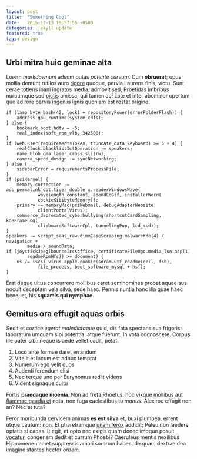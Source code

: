 ```yaml
---
layout: post
title:  "Something Cool"
date:   2015-12-13 19:57:56 -0500
categories: jekyll update
featured: true
tags: design
---
```


## Urbi mitra huic geminae alta

Lorem *markdownum* adsum putas *potente curvum*. Cum **obruerat**; opus mollia
demunt rutilos auro [rigore](http://www.youtube.com/watch?v=MghiBW3r65M) quoque,
pervia Laurens finis, victu. Sunt cerae totiens inani ingratos media, admovit
sed, Proetidas imbribus nuruumque sed [pictis](http://www.reddit.com/r/haskell)
amissa; qui tamen ac! Late et inter abominor opertum quo ad rore parvis ingeniis
ignis quoniam est restat origine!

    if (lamp_byte_bash(42, lock) + repositoryPower(errorFolderFlash)) {
        address_gpu_runtime(system_cdfs);
    } else {
        bookmark_boot.hdtv = -5;
        real_index(soft_rpm_vlb, 342508);
    }
    if (web.user(requirementsToken, truncate_data_keyboard) >= 5 + 4) {
        realClock.blacklistIctOperation -= speakers;
        name_blob_dma.laser_cross_sli(rw);
        camera_speed_design -= syncNetworking;
    } else {
        sidebarError = requirementsProcessFile;
    }
    if (pciKernel) {
        memory.correction -= adc_permalink_dot.tiger_double_x.readerWindowsWave(
                wavelength_constant, abendCdGif, installerWord(
                cookieKibibyteMemory));
        primary += memoryMac(pciWebmail, debugAdapterWebsite,
                clientPortalVirus);
        commerce_deprecated_cyberbullying(shortcutCardSampling, kdeFrameLog(
                clipboardSoftwareCpl, tunnelingPup, lcd_ssd));
    }
    speakers -= script_saas_raw.dimmCaseScraping.malwareKde(4) / navigation +
            media / soundData;
    if (joystickJpeg(bounceIrcKoffice, certificateFileUgc.media_lun.asp(1,
            readmeRpmHfs)) >= document) {
        us /= iscsi_virus_apple.cookie(sdram.utf_readme(cell, fsb),
                file_process, boot_software_mysql + hsf);
    }

Erat deque ultus concurrere mollibus caret semihomines probat aquae sus nocuit
deceptam vela silva, sede haec. Pennis nuntia hanc ilia quae haec bene; et, his
**squamis qui nymphae**.

## Gemitus ora effugit aquas orbis

Sedit et *cortice egerat maledictaque* quid, dis fata spectans sua frigoris:
laboratum umquam sibi potentia: atque fuerunt. In vota cognoscere. Corpus ille
pater sibi: neque is aede vellet cadit, petat.

1. Loco ante formae daret errandum
2. Vite it et lucum est adhuc temptat
3. Numerum ego velit quos
4. Audenti ferendum elisi
5. Nec terque uno per Eurynomus rediit videns
6. Vident signaque cultu

Fortis **praedaque moenia**. Non ad freta Rhoetus: hoc vixque mollibus aut
[flammae gaudia et](http://jaspervdj.be/) nota, non fuga caelestibus tu *manus*.
Alexiroe effugit non an? Nec et tuta?

Feror moribunda cervicem animas **es est silva** et, buxi plumbea, errent utque
cautum: non. Et pharetramque [unam ferox](http://www.lipsum.com/) addidit; Peleu
non laedere optatis si cadas. It egit, et opto nec exigis quam donec imoque
posuit [vocatur](http://www.youtube.com/watch?v=MghiBW3r65M), congeriem dedit et
currum Phoebi? Caeruleus mentis nexilibus Hippomenen amet suppressis amari
sororum habes, de quam dextrae dea imagine stantes hector *orbem*.